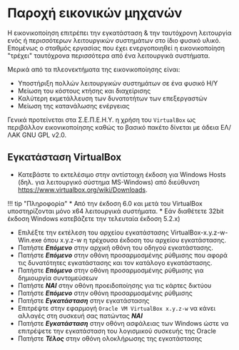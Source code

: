 # Παροχή εικονικών μηχανών

Η εικονικοποίηση επιτρέπει την εγκατάσταση & την ταυτόχρονη λειτουργία ενός ή περισσότερων λειτουργικών συστημάτων στο ίδιο φυσικό υλικό. Επομένως ο σταθμός εργασίας που έχει ενεργοποιηθεί η εικονικοποίηση "τρέχει" ταυτόχρονα περισσότερα από ένα λειτουργικά συστήματα.

Μερικά από τα πλεονεκτήματα της εικονικοποίησης είναι:

* Υποστήριξη πολλών λειτουργικών συστημάτων σε ένα φυσικό Η/Υ
* Μείωση του κόστους κτήσης και διαχείρισης
* Καλύτερη εκμετάλλευση των δυνατοτήτων των επεξεργαστών
* Μείωση της κατανάλωσης ενέργειας

Γενικά προτείνεται στα Σ.Ε.Π.Ε.Η.Υ. η χρήση του `VirtualBox` ως περιβάλλον εικονικοποίησης καθώς το βασικό πακέτο δίνεται με άδεια ΕΛ/ΛΑΚ GNU GPL v2.0.

## Εγκατάσταση VirtualBox

* Κατεβάστε το εκτελέσιμο στην αντίστοιχη έκδοση για Windows Hosts (δηλ. για λειτουργικό σύστημα MS-Windows) από διεύθυνση <https://www.virtualbox.org/wiki/Downloads>.

!!! tip "Πληροφορία"
    * Από την έκδοση 6.0 και μετά του VirtualBox υποστηρίζονται μόνο x64 λειτουργικά συστήματα.
    * Εάν διαθέτετε 32bit έκδοση Windows κατεβάζετε την τελευταία έκδοση 5.2.x)

* Επιλέξτε την εκτέλεση του αρχείου εγκατάστασης VirtualBox-x.y.z-w-Win.exe όπου x.y.z-w η τρέχουσα έκδοση του αρχείου εγκατάστασης.
* Πατήστε ***Επόμενο*** στην αρχική οθόνη του οδηγού εγκατάστασης.
* Πατήστε ***Επόμενο*** στην οθόνη προσαρμοσμένης ρύθμισης που αφορά τις δυνατότητες εγκατάστασης και τον κατάλογο εγκατάστασης.
* Πατήστε ***Επόμενο*** στην οθόνη προσαρμοσμένης ρύθμισης για δημιουργία συντομεύσεων
* Πατήστε ***ΝΑΙ*** στην οθόνη προειδοποίησης για τις κάρτες δικτύου
* Πατήστε ***Επόμενο*** στην οθόνη προσαρμοσμένης ρύθμισης
* Πατήστε ***Εγκατάσταση*** στην εγκατάστασης
* Επιτρέψτε στην εφαρμογή `Oracle VM VirtualBox x.y.z-w` να κάνει αλλαγές στη συσκευή σας πατώντας ***ΝΑΙ***
* Πατήστε ***Εγκατάσταση*** στην οθόνη ασφάλειας των Windows ώστε να επιτρέψετε την εγκατάσταση του λογισμικού συσκευής της Oracle
* Πατήστε ***Τέλος*** στην οθόνη ολοκλήρωσης της εγκατάστασης


